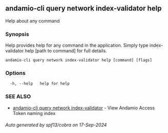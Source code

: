 ## andamio-cli query network index-validator help

Help about any command

### Synopsis

Help provides help for any command in the application.
Simply type index-validator help [path to command] for full details.

```
andamio-cli query network index-validator help [command] [flags]
```

### Options

```
  -h, --help   help for help
```

### SEE ALSO

* [andamio-cli query network index-validator](andamio-cli_query_network_index-validator.md)	 - View Andamio Access Token naming index

###### Auto generated by spf13/cobra on 17-Sep-2024
